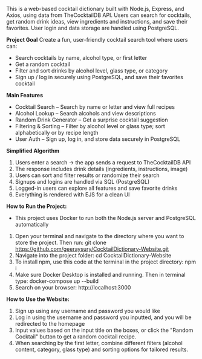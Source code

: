 This is a web-based cocktail dictionary built with Node.js, Express, and Axios, using data from TheCocktailDB API. Users can search for cocktails, get random drink ideas, view ingredients and instructions, and save their favorites. User login and data storage are handled using PostgreSQL.

**Project Goal**
Create a fun, user-friendly cocktail search tool where users can:
- Search cocktails by name, alcohol type, or first letter
- Get a random cocktail
- Filter and sort drinks by alcohol level, glass type, or category
- Sign up / log in securely using PostgreSQL, and save their favorites cocktail

**Main Features**
- Cocktail Search – Search by name or letter and view full recipes
- Alcohol Lookup – Search alcohols and view descriptions
- Random Drink Generator – Get a surprise cocktail suggestion
- Filtering & Sorting – Filter by alcohol level or glass type; sort alphabetically or by recipe length
- User Auth – Sign up, log in, and store data securely in PostgreSQL

**Simplified Algorithm**
1. Users enter a search → the app sends a request to TheCocktailDB API
2. The response includes drink details (ingredients, instructions, image)
3. Users can sort and filter results or randomize their search
4. Signups and logins are handled via SQL (PostgreSQL)
5. Logged-in users can explore all features and save favorite drinks
6. Everything is rendered with EJS for a clean UI

**How to Run the Project:**
- This project uses Docker to run both the Node.js server and PostgreSQL automatically

1. Open your terminal and navigate to the directory where you want to store the project. Then run: git clone https://github.com/geeraysury/CocktailDictionary-Website.git
2. Navigate into the project folder: cd CocktailDictionary-Website
3. To install npm, use this code at the terminal in the project directory:
npm i
4. Make sure Docker Desktop is installed and running. Then in terminal type:
docker-compose up --build
5. Search on your browser:
http://localhost:3000

**How to Use the Website:**
1. Sign up using any username and password you would like
2. Log in using the username and password you inputted, and you will be redirected to the homepage
3. Input values based on the input title on the boxes, or click the "Random Cocktail" button to get a random cocktail recipe.
4. When searching by the first letter, combine different filters (alcohol content, category, glass type) and sorting options for tailored results.

